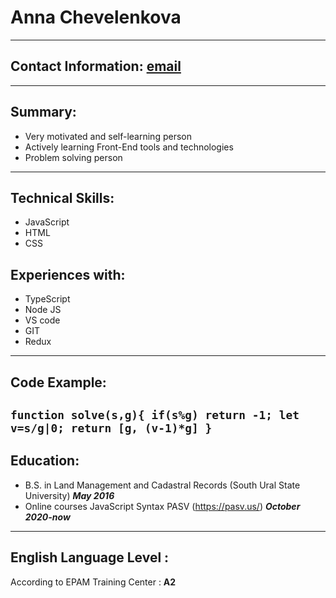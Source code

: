 # **Anna Chevelenkova**
---
## Contact Information: [email](chevelj@mail.ru)
---
## Summary:
* Very motivated and self-learning person
* Actively learning Front-End tools and technologies
*  Problem solving person
---
## Technical Skills:
  * JavaScript
  * HTML
  * CSS

## Experiences with:
 * TypeScript
 * Node JS
 * VS code
 * GIT
 * Redux
 ---
## Code Example:
`function solve(s,g){
    if(s%g) return -1;
    let v=s/g|0;
    return [g, (v-1)*g]
} `
 --- 
## Education:
 * B.S. in Land Management and Cadastral Records (South Ural State University)	       **_May 2016_**
 * Online courses JavaScript Syntax PASV (https://pasv.us/) **_October 2020-now_**
 ---
## English Language Level :
According to EPAM Training Center : **A2**

